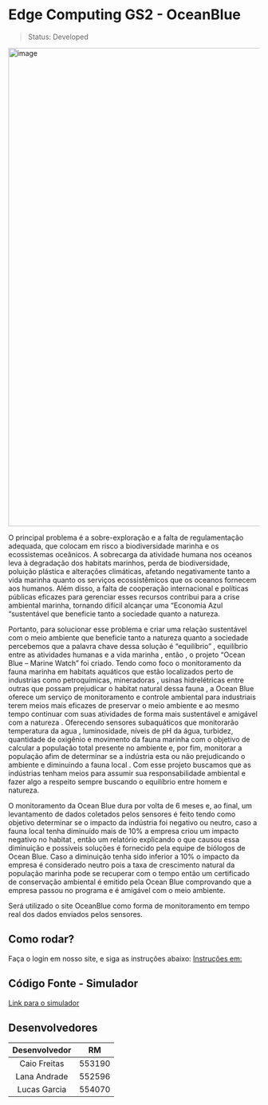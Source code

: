 # Edge Computing GS2 - OceanBlue

> Status: Developed

<img width="960" alt="image" src="https://github.com/LanaAndrade/GS2-Edge/assets/82892986/42d31692-2e89-4d8b-96d2-605291f87675">

O principal problema é a sobre-exploração e a falta de regulamentação adequada, que colocam em risco a biodiversidade marinha e os ecossistemas oceânicos. A sobrecarga da atividade humana nos oceanos leva à degradação dos habitats marinhos, perda de biodiversidade, poluição plástica e alterações climáticas, afetando negativamente tanto a vida marinha quanto os serviços ecossistêmicos que os oceanos fornecem aos humanos. Além disso, a falta de cooperação internacional e políticas públicas eficazes para gerenciar esses recursos contribui para a crise ambiental marinha, tornando difícil alcançar uma “Economia Azul “sustentável que beneficie tanto a sociedade quanto a natureza.

Portanto, para solucionar esse problema e criar uma relação sustentável com o meio ambiente que beneficie tanto a natureza quanto a sociedade percebemos que a palavra chave dessa solução é “equilíbrio” , equilíbrio entre as atividades humanas e a vida marinha , então , o projeto “Ocean Blue – Marine Watch” foi criado. Tendo como foco o monitoramento da fauna marinha em habitats aquáticos que estão localizados perto de industrias como petroquímicas,  mineradoras , usinas hidrelétricas  entre outras que possam prejudicar o habitat natural dessa fauna , a Ocean Blue oferece um serviço de monitoramento e controle ambiental para industriais terem meios mais eficazes de preservar o meio ambiente e ao mesmo tempo continuar com suas atividades de forma mais sustentável e amigável com a natureza . Oferecendo sensores subaquáticos que monitorarão temperatura da agua , luminosidade, níveis de pH da água, turbidez, quantidade de oxigênio e movimento da fauna marinha com o objetivo de calcular a população total presente no ambiente e, por fim, monitorar a população afim de determinar se a indústria esta ou não prejudicando o ambiente e diminuindo a fauna local . Com esse projeto buscamos que as indústrias tenham meios para assumir sua responsabilidade ambiental e fazer algo a respeito sempre buscando o equilíbrio entre homem e natureza.

O monitoramento da Ocean Blue dura por volta de 6 meses e, ao final, um levantamento de dados coletados pelos sensores é feito tendo como objetivo determinar se o impacto da indústria foi negativo ou neutro, caso a fauna local tenha diminuído mais de 10% a empresa criou um impacto negativo no habitat , então um relatório explicando o que causou essa diminuição e possíveis soluções é fornecido pela equipe de biólogos de Ocean Blue. Caso a diminuição tenha sido inferior a 10% o impacto da empresa é considerado neutro pois a taxa de crescimento natural da população marinha pode se recuperar com o tempo então um certificado de conservação ambiental é emitido pela Ocean Blue comprovando que a empresa passou no programa e é amigável com o meio ambiente.

Será utilizado o site OceanBlue como forma de monitoramento em tempo real dos dados enviados pelos sensores.
  
## Como rodar?
Faça o login em nosso site, e siga as instruções abaixo:
[Instruções em:](https://github.com/LanaAndrade/GS2-Edge/tree/main)

## Código Fonte - Simulador
[Link para o simulador](https://wokwi.com/projects/399804222651837441)

## Desenvolvedores

Desenvolvedor | RM
:-----------: | :------:
Caio Freitas  | 553190
Lana Andrade  | 552596
Lucas Garcia  | 554070
